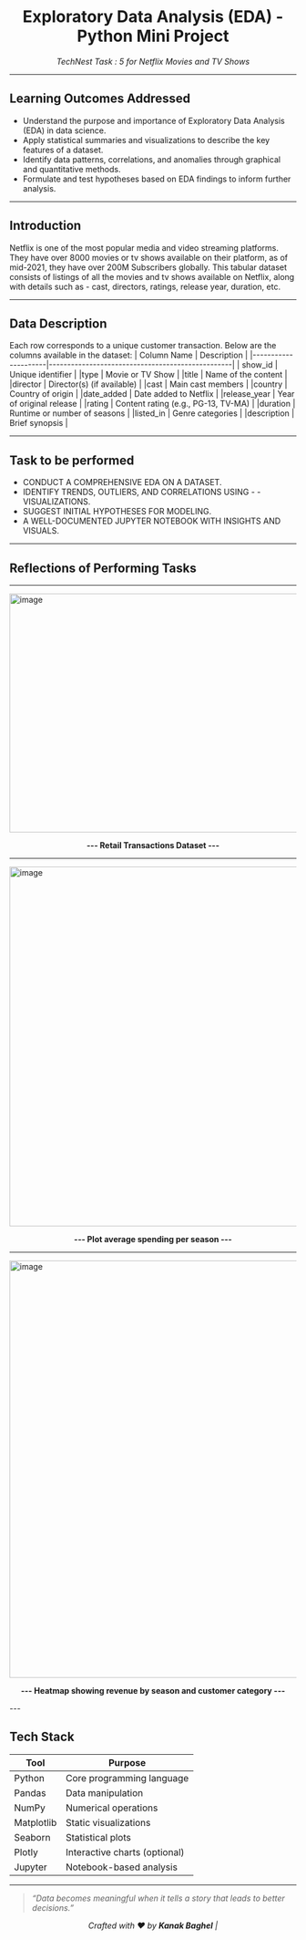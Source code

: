 <h1 align="center">Exploratory Data Analysis (EDA) - Python Mini Project</h1>
<p align="center"><em>TechNest Task : 5 for Netflix Movies and TV Shows</em></p>

---

## Learning Outcomes Addressed

- Understand the purpose and importance of Exploratory Data Analysis (EDA) in data science.
- Apply statistical summaries and visualizations to describe the key features of a dataset.
- Identify data patterns, correlations, and anomalies through graphical and quantitative methods.
- Formulate and test hypotheses based on EDA findings to inform further analysis.
---

## Introduction

Netflix is one of the most popular media and video streaming platforms. They have over 8000 movies or tv shows available on their platform, as of mid-2021, they have over 200M Subscribers globally. This tabular dataset consists of listings of all the movies and tv shows available on Netflix, along with details such as - cast, directors, ratings, release year, duration, etc.

---

## Data Description

 Each row corresponds to a unique customer transaction. Below are the columns available in the dataset: 
| Column Name         | Description                                      |
|---------------------|--------------------------------------------------|
| show_id | Unique identifier |
|type | Movie or TV Show |
|title | Name of the content |
|director | Director(s) (if available) |
|cast | Main cast members |
|country | Country of origin |
|date_added | Date added to Netflix |
|release_year | Year of original release |
|rating | Content rating (e.g., PG-13, TV-MA) |
|duration | Runtime or number of seasons |
|listed_in | Genre categories |
|description | Brief synopsis |

---

## Task to be performed
- CONDUCT A COMPREHENSIVE EDA ON A DATASET.
- IDENTIFY TRENDS, OUTLIERS, AND CORRELATIONS USING - - VISUALIZATIONS.
- SUGGEST INITIAL HYPOTHESES FOR MODELING.
- A WELL-DOCUMENTED JUPYTER NOTEBOOK WITH INSIGHTS AND VISUALS.

---
## Reflections of Performing Tasks

---
<img width="891" height="419" alt="image" src=" ---- "  />
<p align="center"><strong>--- Retail Transactions Dataset ---</strong></p>

---
<img width="881" height="631" alt="image" src="---" />
<p align="center"><strong>--- Plot average spending per season ---</strong></p>

---
<img width="871" height="732" alt="image" src="---" />
<p align="center"><strong>--- Heatmap showing revenue by season and customer category ---</strong></p>
---

## Tech Stack

| Tool        | Purpose                      |
|-------------|------------------------------|
| Python      | Core programming language    |
| Pandas      | Data manipulation            |
| NumPy       | Numerical operations         |
| Matplotlib  | Static visualizations        |
| Seaborn     | Statistical plots            |
| Plotly      | Interactive charts (optional) |
| Jupyter     | Notebook-based analysis      |

---
> _“Data becomes meaningful when it tells a story that leads to better decisions.”_  
<p align="center"><em>Crafted with ♥ by <strong>Kanak Baghel</strong> | <a href="http
